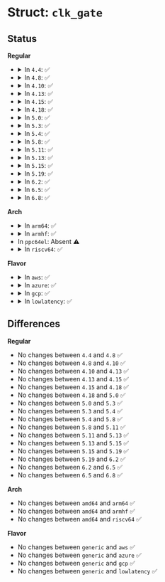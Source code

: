 # Struct: <code>clk_gate</code>

## Status
<b>Regular</b>
<ul>
<li>
<details>
<summary>In <code>4.4</code>: ✅</summary>

```c
struct clk_gate {
    struct clk_hw hw;
    void *reg;
    u8 bit_idx;
    u8 flags;
    spinlock_t *lock;
};
```
</details>
</li>
<li>
<details>
<summary>In <code>4.8</code>: ✅</summary>

```c
struct clk_gate {
    struct clk_hw hw;
    void *reg;
    u8 bit_idx;
    u8 flags;
    spinlock_t *lock;
};
```
</details>
</li>
<li>
<details>
<summary>In <code>4.10</code>: ✅</summary>

```c
struct clk_gate {
    struct clk_hw hw;
    void *reg;
    u8 bit_idx;
    u8 flags;
    spinlock_t *lock;
};
```
</details>
</li>
<li>
<details>
<summary>In <code>4.13</code>: ✅</summary>

```c
struct clk_gate {
    struct clk_hw hw;
    void *reg;
    u8 bit_idx;
    u8 flags;
    spinlock_t *lock;
};
```
</details>
</li>
<li>
<details>
<summary>In <code>4.15</code>: ✅</summary>

```c
struct clk_gate {
    struct clk_hw hw;
    void *reg;
    u8 bit_idx;
    u8 flags;
    spinlock_t *lock;
};
```
</details>
</li>
<li>
<details>
<summary>In <code>4.18</code>: ✅</summary>

```c
struct clk_gate {
    struct clk_hw hw;
    void *reg;
    u8 bit_idx;
    u8 flags;
    spinlock_t *lock;
};
```
</details>
</li>
<li>
<details>
<summary>In <code>5.0</code>: ✅</summary>

```c
struct clk_gate {
    struct clk_hw hw;
    void *reg;
    u8 bit_idx;
    u8 flags;
    spinlock_t *lock;
};
```
</details>
</li>
<li>
<details>
<summary>In <code>5.3</code>: ✅</summary>

```c
struct clk_gate {
    struct clk_hw hw;
    void *reg;
    u8 bit_idx;
    u8 flags;
    spinlock_t *lock;
};
```
</details>
</li>
<li>
<details>
<summary>In <code>5.4</code>: ✅</summary>

```c
struct clk_gate {
    struct clk_hw hw;
    void *reg;
    u8 bit_idx;
    u8 flags;
    spinlock_t *lock;
};
```
</details>
</li>
<li>
<details>
<summary>In <code>5.8</code>: ✅</summary>

```c
struct clk_gate {
    struct clk_hw hw;
    void *reg;
    u8 bit_idx;
    u8 flags;
    spinlock_t *lock;
};
```
</details>
</li>
<li>
<details>
<summary>In <code>5.11</code>: ✅</summary>

```c
struct clk_gate {
    struct clk_hw hw;
    void *reg;
    u8 bit_idx;
    u8 flags;
    spinlock_t *lock;
};
```
</details>
</li>
<li>
<details>
<summary>In <code>5.13</code>: ✅</summary>

```c
struct clk_gate {
    struct clk_hw hw;
    void *reg;
    u8 bit_idx;
    u8 flags;
    spinlock_t *lock;
};
```
</details>
</li>
<li>
<details>
<summary>In <code>5.15</code>: ✅</summary>

```c
struct clk_gate {
    struct clk_hw hw;
    void *reg;
    u8 bit_idx;
    u8 flags;
    spinlock_t *lock;
};
```
</details>
</li>
<li>
<details>
<summary>In <code>5.19</code>: ✅</summary>

```c
struct clk_gate {
    struct clk_hw hw;
    void *reg;
    u8 bit_idx;
    u8 flags;
    spinlock_t *lock;
};
```
</details>
</li>
<li>
<details>
<summary>In <code>6.2</code>: ✅</summary>

```c
struct clk_gate {
    struct clk_hw hw;
    void *reg;
    u8 bit_idx;
    u8 flags;
    spinlock_t *lock;
};
```
</details>
</li>
<li>
<details>
<summary>In <code>6.5</code>: ✅</summary>

```c
struct clk_gate {
    struct clk_hw hw;
    void *reg;
    u8 bit_idx;
    u8 flags;
    spinlock_t *lock;
};
```
</details>
</li>
<li>
<details>
<summary>In <code>6.8</code>: ✅</summary>

```c
struct clk_gate {
    struct clk_hw hw;
    void *reg;
    u8 bit_idx;
    u8 flags;
    spinlock_t *lock;
};
```
</details>
</li>
</ul>
<b>Arch</b>
<ul>
<li>
<details>
<summary>In <code>arm64</code>: ✅</summary>

```c
struct clk_gate {
    struct clk_hw hw;
    void *reg;
    u8 bit_idx;
    u8 flags;
    spinlock_t *lock;
};
```
</details>
</li>
<li>
<details>
<summary>In <code>armhf</code>: ✅</summary>

```c
struct clk_gate {
    struct clk_hw hw;
    void *reg;
    u8 bit_idx;
    u8 flags;
    spinlock_t *lock;
};
```
</details>
</li>
<li>
In <code>ppc64el</code>: Absent ⚠️
</li>
<li>
<details>
<summary>In <code>riscv64</code>: ✅</summary>

```c
struct clk_gate {
    struct clk_hw hw;
    void *reg;
    u8 bit_idx;
    u8 flags;
    spinlock_t *lock;
};
```
</details>
</li>
</ul>
<b>Flavor</b>
<ul>
<li>
<details>
<summary>In <code>aws</code>: ✅</summary>

```c
struct clk_gate {
    struct clk_hw hw;
    void *reg;
    u8 bit_idx;
    u8 flags;
    spinlock_t *lock;
};
```
</details>
</li>
<li>
<details>
<summary>In <code>azure</code>: ✅</summary>

```c
struct clk_gate {
    struct clk_hw hw;
    void *reg;
    u8 bit_idx;
    u8 flags;
    spinlock_t *lock;
};
```
</details>
</li>
<li>
<details>
<summary>In <code>gcp</code>: ✅</summary>

```c
struct clk_gate {
    struct clk_hw hw;
    void *reg;
    u8 bit_idx;
    u8 flags;
    spinlock_t *lock;
};
```
</details>
</li>
<li>
<details>
<summary>In <code>lowlatency</code>: ✅</summary>

```c
struct clk_gate {
    struct clk_hw hw;
    void *reg;
    u8 bit_idx;
    u8 flags;
    spinlock_t *lock;
};
```
</details>
</li>
</ul>

## Differences
<b>Regular</b>
<ul>
<li>
No changes between <code>4.4</code> and <code>4.8</code> ✅
</li>
<li>
No changes between <code>4.8</code> and <code>4.10</code> ✅
</li>
<li>
No changes between <code>4.10</code> and <code>4.13</code> ✅
</li>
<li>
No changes between <code>4.13</code> and <code>4.15</code> ✅
</li>
<li>
No changes between <code>4.15</code> and <code>4.18</code> ✅
</li>
<li>
No changes between <code>4.18</code> and <code>5.0</code> ✅
</li>
<li>
No changes between <code>5.0</code> and <code>5.3</code> ✅
</li>
<li>
No changes between <code>5.3</code> and <code>5.4</code> ✅
</li>
<li>
No changes between <code>5.4</code> and <code>5.8</code> ✅
</li>
<li>
No changes between <code>5.8</code> and <code>5.11</code> ✅
</li>
<li>
No changes between <code>5.11</code> and <code>5.13</code> ✅
</li>
<li>
No changes between <code>5.13</code> and <code>5.15</code> ✅
</li>
<li>
No changes between <code>5.15</code> and <code>5.19</code> ✅
</li>
<li>
No changes between <code>5.19</code> and <code>6.2</code> ✅
</li>
<li>
No changes between <code>6.2</code> and <code>6.5</code> ✅
</li>
<li>
No changes between <code>6.5</code> and <code>6.8</code> ✅
</li>
</ul>
<b>Arch</b>
<ul>
<li>
No changes between <code>amd64</code> and <code>arm64</code> ✅
</li>
<li>
No changes between <code>amd64</code> and <code>armhf</code> ✅
</li>
<li>
No changes between <code>amd64</code> and <code>riscv64</code> ✅
</li>
</ul>
<b>Flavor</b>
<ul>
<li>
No changes between <code>generic</code> and <code>aws</code> ✅
</li>
<li>
No changes between <code>generic</code> and <code>azure</code> ✅
</li>
<li>
No changes between <code>generic</code> and <code>gcp</code> ✅
</li>
<li>
No changes between <code>generic</code> and <code>lowlatency</code> ✅
</li>
</ul>
